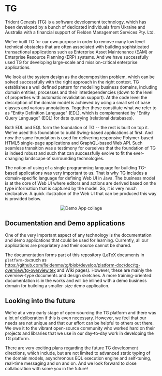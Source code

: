 TG
==

Trident Genesis (TG) is a software development technology, which has been developed by a bunch of dedicated individuals from Ukraine and Australia with a financial support of Fielden Management Services Pty. Ltd.

We've built TG for our own purpose in order to remove many low level technical obstacles that are often associated with building sophisticated transactional applications such as Enterprise Asset Maintenance (EAM) or Enterprise Resource Planning (ERP) systems. And we have successfully used TG for developing large-scale and mission-critical enterprise applications.

We look at the system design as the decomposition problem, which can be solved successfully with the right approach in the right context. TG establishes a well defined pattern for modelling business domains, including domain entities, processes and their interdependencies (down to the level of properties with automatic revalidation support). At the code level the description of the domain model is achieved by using a small set of base classes and various annotations. Together these constitute what we refer to as "Entity  Definition Language" (EDL), which is complemented by "Entity Query Language" (EQL) for data querying (relational databases).

Both EDL and EQL form the foundation of TG -- the rest is built on top it. We've used this foundation to build Swing-based applications at first. And now the same foundation is used for delivering responsive Polymer-based HTML5 single-page applications and GraphQL-based Web API. Such seamless transition was a testimony for ourselves that the foundation of TG is indeed robust and such that can successfully evolve to fit the ever-changing landscape of surrounding technologies.

The notion of using of a single programming language for building TG-based applications was very important to us. That is why TG includes a domain-specific language for defining Web UI in Java. The business model is at the core of Web UI where editors and actions are derived based on the type information that is captured by the model. So, it is very much declarative. A quick illustration of the Web UI that can be produced this way is provided below.

<p align="center">
  <img align="center" src ="https://github.com/fieldenms/tg/blob/develop/platform-doc/doc/tg-overview/images/00-collage.png" alt="Demo App collage"/>
</p>

Documentation and Demo applications
-----------------------------------
One of the very important aspect of any technology is the documentation and demo applications that could be used for learning. Currently, all our applications are propriatery and their source cannot be shared.

The documentation forms part of this repository (LaTeX documents in `platform-doc`such as https://github.com/fieldenms/tg/blob/develop/platform-doc/doc/tg-overview/tg-overview.tex and Wiki pages). However, these are mainly the overview-type documents and design sketches. A more training-oriented documentation is in the works and will be inlined with a demo business domain for building a smaller-size demo application.

Looking into the future
-----------------------
We're at a very early stage of open-sourcing the TG platform and there was a lot of deliberation if this is even necessary. However, we feel that our needs are not unique and that our effort can be helpful to others out there. We owe it to the vibrant open-source community who worked hard on their projects and libraries that we use in our day-to-day work in developing the TG platform.

There are very exciting plans regarding the future TG development directions, which include, but are not limited to advanced static typing of the domain models, asynchronous EQL execution engine and self-tuning, real-time messaging and on and on. And we look forward to close collaboration with some you in the future!
